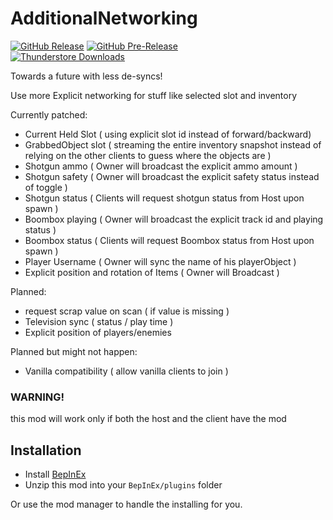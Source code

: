 AdditionalNetworking
============
[![GitHub Release](https://img.shields.io/github/v/release/mattymatty97/LTC_AdditionalNetworking?display_name=release&logo=github&logoColor=white)](https://github.com/mattymatty97/LTC_AdditionalNetworking/releases/latest)
[![GitHub Pre-Release](https://img.shields.io/github/v/release/mattymatty97/LTC_AdditionalNetworking?include_prereleases&display_name=release&logo=github&logoColor=white&label=preview)](https://github.com/mattymatty97/LTC_AdditionalNetworking/releases)  
[![Thunderstore Downloads](https://img.shields.io/thunderstore/dt/mattymatty/AdditionalNetworking?style=flat&logo=thunderstore&logoColor=white&label=thunderstore)](https://thunderstore.io/c/lethal-company/p/mattymatty/AdditionalNetworking/)

Towards a future with less de-syncs!

Use more Explicit networking for stuff like selected slot and inventory

Currently patched:
- Current Held Slot ( using explicit slot id instead of forward/backward)
- GrabbedObject slot ( streaming the entire inventory snapshot instead of relying on the other clients to guess where the objects are )
- Shotgun ammo ( Owner will broadcast the explicit ammo amount )
- Shotgun safety ( Owner will broadcast the explicit safety status instead of toggle )
- Shotgun status ( Clients will request shotgun status from Host upon spawn )
- Boombox playing ( Owner will broadcast the explicit track id and playing status )
- Boombox status ( Clients will request Boombox status from Host upon spawn )
- Player Username ( Owner will sync the name of his playerObject )
- Explicit position and rotation of Items ( Owner will Broadcast )

Planned:
- request scrap value on scan ( if value is missing )
- Television sync ( status / play time )
- Explicit position of players/enemies

Planned but might not happen:
- Vanilla compatibility ( allow vanilla clients to join )

### **WARNING!**
this mod will work only if both the host and the client have the mod

Installation
------------

- Install [BepInEx](https://thunderstore.io/c/lethal-company/p/BepInEx/BepInExPack/)
- Unzip this mod into your `BepInEx/plugins` folder

Or use the mod manager to handle the installing for you.
